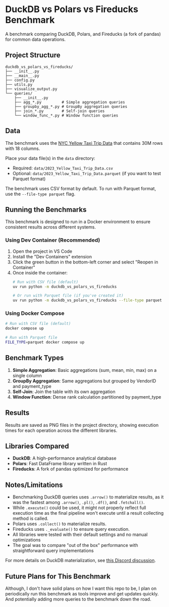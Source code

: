 # DuckDB vs Polars vs Fireducks Benchmark

A benchmark comparing DuckDB, Polars, and Fireducks (a fork of pandas) for common data operations.

## Project Structure

```
duckdb_vs_polars_vs_fireducks/
├── __init__.py
├── __main__.py
├── config.py
├── utils.py
├── visualize_output.py
└── queries/
    ├── __init__.py
    ├── agg_*.py         # Simple aggregation queries
    ├── groupby_agg_*.py # GroupBy aggregation queries
    ├── join_*.py        # Self-join queries
    └── window_func_*.py # Window function queries
```

## Data
The benchmark uses the [NYC Yellow Taxi Trip Data](https://data.cityofnewyork.us/Transportation/2021-Yellow-Taxi-Trip-Data/m6nq-qud6/about_data) that contains 30M rows with 18 columns. 

Place your data file(s) in the `data` directory:
- Required: `data/2023_Yellow_Taxi_Trip_Data.csv`
- Optional: `data/2023_Yellow_Taxi_Trip_Data.parquet` (if you want to test Parquet format)

The benchmark uses CSV format by default. To run with Parquet format, use the `--file-type parquet` flag.

## Running the Benchmarks

This benchmark is designed to run in a Docker environment to ensure consistent results across different systems.

### Using Dev Container (Recommended)

1. Open the project in VS Code
2. Install the "Dev Containers" extension
3. Click the green button in the bottom-left corner and select "Reopen in Container"
4. Once inside the container:
   ```bash
   # Run with CSV file (default)
   uv run python -m duckdb_vs_polars_vs_fireducks

   # Or run with Parquet file (if you've created it)
   uv run python -m duckdb_vs_polars_vs_fireducks --file-type parquet
   ```

### Using Docker Compose

```bash
# Run with CSV file (default)
docker compose up

# Run with Parquet file
FILE_TYPE=parquet docker compose up
```

## Benchmark Types

1. **Simple Aggregation**: Basic aggregations (sum, mean, min, max) on a single column
2. **GroupBy Aggregation**: Same aggregations but grouped by VendorID and payment_type
3. **Self-Join**: Join the table with its own aggregation
4. **Window Function**: Dense rank calculation partitioned by payment_type

## Results

Results are saved as PNG files in the project directory, showing execution times for each operation across the different libraries.

## Libraries Compared

- **DuckDB**: A high-performance analytical database
- **Polars**: Fast DataFrame library written in Rust
- **Fireducks**: A fork of pandas optimized for performance

## Notes/Limitations

- Benchmarking DuckDB queries uses `.arrow()` to materialize results, as it was the fastest among `.arrow()`, `.pl()`, `.df()`, and `.fetchall()`.
- While `.execute()` could be used, it might not properly reflect full execution time as the final pipeline won't execute until a result collecting method is called.
- Polars uses `.collect()` to materialize results.
- Fireducks uses `._evaluate()` to ensure query execution.
- All libraries were tested with their default settings and no manual optimizations
- The goal was to compare "out of the box" performance with straightforward query implementations

For more details on DuckDB materialization, see [this Discord discussion](https://discord.com/channels/909674491309850675/921100786098901042/1217841718066413648).

## Future Plans for This Benchmark
Although, I don't have solid plans on how I want this repo to be, I plan on periodically run this benchmark as tools improve and get updates quickly. And potentially adding more queries to the benchmark down the road. 
